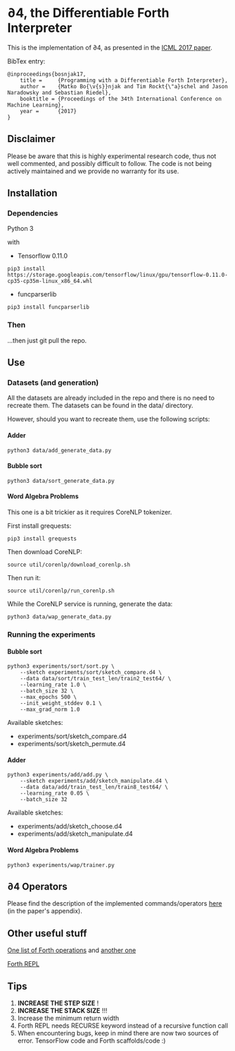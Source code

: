 # ∂4, the Differentiable Forth Interpreter

This is the implementation of ∂4, as presented in the [ICML 2017 paper](http://proceedings.mlr.press/v70/bosnjak17a.html).


BibTex entry:
```
@inproceedings{bosnjak17,
    title =     {Programming with a Differentiable Forth Interpreter},
    author =    {Matko Bo{\v{s}}njak and Tim Rockt{\"a}schel and Jason Naradowsky and Sebastian Riedel},
    booktitle = {Proceedings of the 34th International Conference on Machine Learning},
    year =      {2017}
}
```


## Disclaimer

Please be aware that this is highly experimental research code, thus not well commented, and possibly difficult to follow. The code is not being actively maintained and we provide no warranty for its use.


## Installation

### Dependencies

Python 3

with

- Tensorflow 0.11.0

```
pip3 install https://storage.googleapis.com/tensorflow/linux/gpu/tensorflow-0.11.0-cp35-cp35m-linux_x86_64.whl
```

- funcparserlib

```
pip3 install funcparserlib
```

### Then

...then just git pull the repo.


## Use

### Datasets (and generation)

All the datasets are already included in the repo and there is no need to recreate them.
The datasets can be found in the data/ directory.

However, should you want to recreate them, use the following scripts:

#### Adder

    python3 data/add_generate_data.py

#### Bubble sort

    python3 data/sort_generate_data.py

#### Word Algebra Problems

This one is a bit trickier as it requires CoreNLP tokenizer.

First install grequests:

    pip3 install grequests

Then download CoreNLP:

    source util/corenlp/download_corenlp.sh

Then run it:

    source util/corenlp/run_corenlp.sh

While the CoreNLP service is running, generate the data:

    python3 data/wap_generate_data.py


### Running the experiments

#### Bubble sort

```
python3 experiments/sort/sort.py \
    --sketch experiments/sort/sketch_compare.d4 \
    --data data/sort/train_test_len/train2_test64/ \
    --learning_rate 1.0 \
    --batch_size 32 \
    --max_epochs 500 \
    --init_weight_stddev 0.1 \
    --max_grad_norm 1.0
```

Available sketches:

* experiments/sort/sketch_compare.d4
* experiments/sort/sketch_permute.d4

#### Adder

```
python3 experiments/add/add.py \
    --sketch experiments/add/sketch_manipulate.d4 \
    --data data/add/train_test_len/train8_test64/ \
    --learning_rate 0.05 \
    --batch_size 32
```

Available sketches:
* experiments/add/sketch_choose.d4
* experiments/add/sketch_manipulate.d4

#### Word Algebra Problems

```
python3 experiments/wap/trainer.py
```


## ∂4 Operators

Please find the description of the implemented commands/operators [here](http://proceedings.mlr.press/v70/bosnjak17a/bosnjak17a-supp.pdf) (in the paper's appendix).


## Other useful stuff

[One list of Forth operations](http://astro.pas.rochester.edu/Forth/forth-words.html) and [another one](http://www.wulfden.org/downloads/Forth_Resources/SP_ProgrammingForth.pdf#page=29)

[Forth REPL](https://repl.it/languages/forth)


## Tips
1. **INCREASE THE STEP SIZE** !
2. **INCREASE THE STACK SIZE** !!!
3. Increase the minimum return width
4. Forth REPL needs RECURSE keyword instead of a recursive function call
5. When encountering bugs, keep in mind there are now two sources of error. TensorFlow code and Forth scaffolds/code :)
